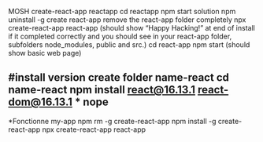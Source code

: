 MOSH
create-react-app reactapp
cd reactapp
npm start
solution
npm uninstall -g create react-app
remove the react-app folder completely
npx create-react-app react-app (should show “Happy Hacking!” at end of install if it completed correctly and you should see in your react-app folder, subfolders node_modules, public and src.)
cd react-app
npm start (should show basic web page)

#install version
create folder name-react
cd name-react
npm install react@16.13.1 react-dom@16.13.1 * nope
---
*Fonctionne my-app
npm rm -g create-react-app
npm install -g create-react-app
npx create-react-app react-app